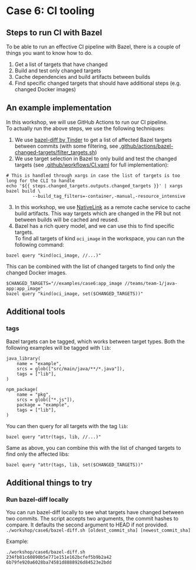 # Case 6: CI tooling

## Steps to run CI with Bazel
To be able to run an effective CI pipeline with Bazel, there is a couple of things you want to know how to do.

1. Get a list of targets that have changed
1. Build and test only changed targets
1. Cache dependencies and build artifacts between builds
1. Find specific changed targets that should have additional steps (e.g. changed Docker images)


## An example implementation
In this workshop, we will use GitHub Actions to run our CI pipeline.  
To actually run the above steps, we use the following techniques:

1. We use [bazel-diff by Tinder](https://github.com/Tinder/bazel-diff) to get a list of affected Bazel targets between commits (with some filtering, see [.github/actions/bazel-changed-targets/filter_targets.sh](../../.github/actions/bazel-changed-targets/filter_targets.sh))
2. We use target selection in Bazel to only build and test the changed targets (see [.github/workflows/CI.yaml](../../.github/workflows/CI.yaml) for full implementation):  
```
# This is handled through xargs in case the list of targets is too long for the CLI to handle
echo '${{ steps.changed_targets.outputs.changed_targets }}' | xargs bazel build \
          --build_tag_filters=-container,-manual,-resource_intensive
```
3. In this workshop, we use [NativeLink](https://app.nativelink.com/) as a remote cache service to cache build artifacts. This way targets which are changed in the PR but not between builds will be cached and reused.
4. Bazel has a rich query model, and we can use this to find specific targets.  
To find all targets of kind `oci_image` in the workspace, you can run the following command:
```shell
bazel query "kind(oci_image, //...)"
```
This can be combined with the list of changed targets to find only the changed Docker images.
```shell
$CHANGED_TARGETS="//examples/case6:app_image //teams/team-1/java-app:app_image"
bazel query "kind(oci_image, set($CHANGED_TARGETS))"
```

## Additional tools
### tags
Bazel targets can be tagged, which works between target types.
Both the following examples will be tagged with `lib`:
```starlark
java_library(
    name = "example",
    srcs = glob(["src/main/java/**/*.java"]),
    tags = ["lib"],
)

npm_package(
    name = "pkg",
    srcs = glob(["*.js"]),
    package = "example",
    tags = ["lib"],
)
```
You can then query for all targets with the tag `lib`:
```shell
bazel query "attr(tags, lib, //...)"
```
Same as above, you can combine this with the list of changed targets to find only the affected libs:
```shell
bazel query "attr(tags, lib, set($CHANGED_TARGETS))"
```

## Additional things to try
### Run bazel-diff locally
You can run bazel-diff locally to see what targets have changed between two commits.
The script accepts two arguments, the commit hashes to compare.
It defaults the second argument to HEAD if not provided.
`./workshop/case6/bazel-diff.sh [oldest_commit_sha] [newest_commit_sha]`

Example:
```shell
./workshop/case6/bazel-diff.sh 234fb81c60890b5e771e151e162bcfef5b9b2a42 6b79fe920a6028ba74581d8888926d84523e2bdd
```
